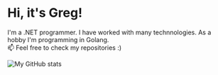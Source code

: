 # Hi, it's Greg! 
I'm a .NET programmer. I have worked with many technnologies. As a hobby I'm programming in Golang.  
📫 Feel free to check my repositories :) 

 <img align="left" alt="My GitHub stats" src="https://github-readme-stats.vercel.app/api?username=hosu794&count_private=true" />

